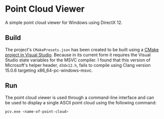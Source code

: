 # Point Cloud Viewer

A simple point cloud viewer for Windows using DirectX 12.

## Build

The project's `CMakePresets.json` has been created to be built using a [CMake project in Visual Studio](https://learn.microsoft.com/en-us/cpp/build/cmake-projects-in-visual-studio?view=msvc-170). Because in its current form it requires the Visual Studio state variables for the MSVC compiler. I found that this version of Microsoft's helper header, `d3dx12.h`, fails to compile using Clang version 15.0.6 targeting x86_64-pc-windows-msvc.

## Run

The point cloud viewer is used through a command-line interface and can be used to display a single ASCII point cloud using the following command:
```bash
pcv.exe <name-of-point-cloud>
